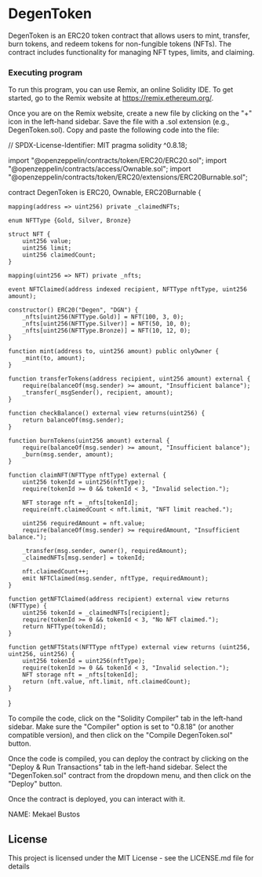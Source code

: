 # DegenToken

DegenToken is an ERC20 token contract that allows users to mint, transfer, burn tokens, and redeem tokens for non-fungible tokens (NFTs). The contract includes functionality for managing NFT types, limits, and claiming.

### Executing program

To run this program, you can use Remix, an online Solidity IDE. To get started, go to the Remix website at https://remix.ethereum.org/.

Once you are on the Remix website, create a new file by clicking on the "+" icon in the left-hand sidebar. Save the file with a .sol extension (e.g., DegenToken.sol). Copy and paste the following code into the file:

// SPDX-License-Identifier: MIT
pragma solidity ^0.8.18;

import "@openzeppelin/contracts/token/ERC20/ERC20.sol";
import "@openzeppelin/contracts/access/Ownable.sol";
import "@openzeppelin/contracts/token/ERC20/extensions/ERC20Burnable.sol";

contract DegenToken is ERC20, Ownable, ERC20Burnable {

    mapping(address => uint256) private _claimedNFTs;

    enum NFTType {Gold, Silver, Bronze}

    struct NFT {
        uint256 value;
        uint256 limit;
        uint256 claimedCount;
    }

    mapping(uint256 => NFT) private _nfts;

    event NFTClaimed(address indexed recipient, NFTType nftType, uint256 amount);

    constructor() ERC20("Degen", "DGN") {
        _nfts[uint256(NFTType.Gold)] = NFT(100, 3, 0);
        _nfts[uint256(NFTType.Silver)] = NFT(50, 10, 0);
        _nfts[uint256(NFTType.Bronze)] = NFT(10, 12, 0);
    }

    function mint(address to, uint256 amount) public onlyOwner {
        _mint(to, amount);
    }

    function transferTokens(address recipient, uint256 amount) external {
        require(balanceOf(msg.sender) >= amount, "Insufficient balance");
        _transfer(_msgSender(), recipient, amount);
    }

    function checkBalance() external view returns(uint256) {
        return balanceOf(msg.sender);
    }

    function burnTokens(uint256 amount) external {
        require(balanceOf(msg.sender) >= amount, "Insufficient balance");
        _burn(msg.sender, amount);
    }

    function claimNFT(NFTType nftType) external {
        uint256 tokenId = uint256(nftType);
        require(tokenId >= 0 && tokenId < 3, "Invalid selection.");

        NFT storage nft = _nfts[tokenId];
        require(nft.claimedCount < nft.limit, "NFT limit reached.");

        uint256 requiredAmount = nft.value;
        require(balanceOf(msg.sender) >= requiredAmount, "Insufficient balance.");

        _transfer(msg.sender, owner(), requiredAmount);
        _claimedNFTs[msg.sender] = tokenId;

        nft.claimedCount++;
        emit NFTClaimed(msg.sender, nftType, requiredAmount);
    }

    function getNFTClaimed(address recipient) external view returns (NFTType) {
        uint256 tokenId = _claimedNFTs[recipient];
        require(tokenId >= 0 && tokenId < 3, "No NFT claimed.");
        return NFTType(tokenId);
    }

    function getNFTStats(NFTType nftType) external view returns (uint256, uint256, uint256) {
        uint256 tokenId = uint256(nftType);
        require(tokenId >= 0 && tokenId < 3, "Invalid selection.");
        NFT storage nft = _nfts[tokenId];
        return (nft.value, nft.limit, nft.claimedCount);
    }
}

To compile the code, click on the "Solidity Compiler" tab in the left-hand sidebar. Make sure the "Compiler" option is set to "0.8.18" (or another compatible version), and then click on the "Compile DegenToken.sol" button.

Once the code is compiled, you can deploy the contract by clicking on the "Deploy & Run Transactions" tab in the left-hand sidebar. Select the "DegenToken.sol" contract from the dropdown menu, and then click on the "Deploy" button.

Once the contract is deployed, you can interact with it.

NAME: Mekael Bustos


## License

This project is licensed under the MIT License - see the LICENSE.md file for details
